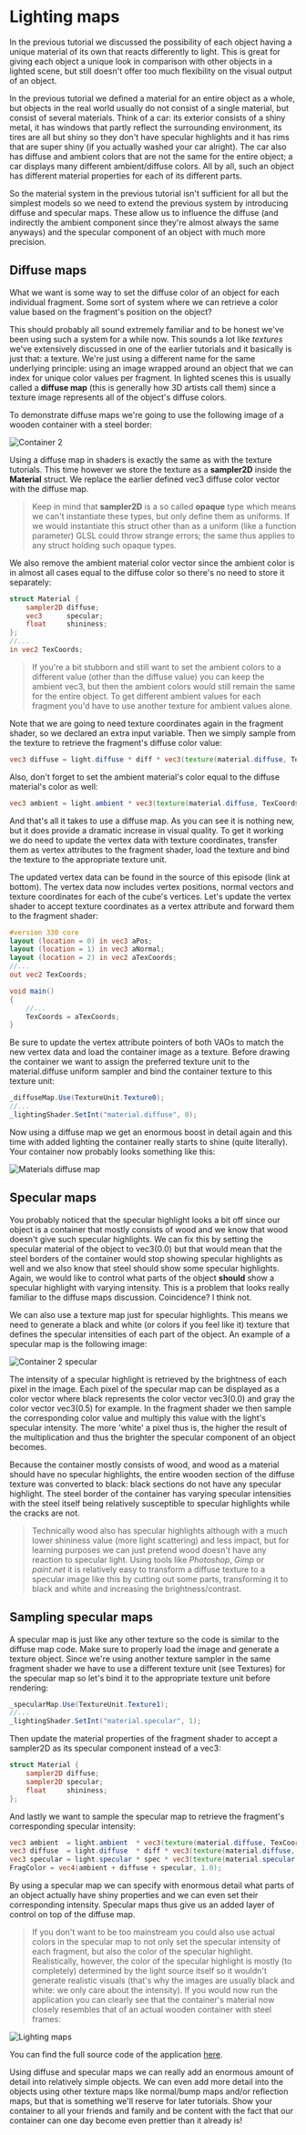 # Lighting maps
In the previous tutorial we discussed the possibility of each object having a unique material of its own that reacts differently to light. This is great for giving each object a unique look in comparison with other objects in a lighted scene, but still doesn't offer too much flexibility on the visual output of an object.

In the previous tutorial we defined a material for an entire object as a whole, but objects in the real world usually do not consist of a single material, but consist of several materials. Think of a car: its exterior consists of a shiny metal, it has windows that partly reflect the surrounding environment, its tires are all but shiny so they don't have specular highlights and it has rims that are super shiny (if you actually washed your car alright). The car also has diffuse and ambient colors that are not the same for the entire object; a car displays many different ambient/diffuse colors. All by all, such an object has different material properties for each of its different parts.

So the material system in the previous tutorial isn't sufficient for all but the simplest models so we need to extend the previous system by introducing diffuse and specular maps. These allow us to influence the diffuse (and indirectly the ambient component since they're almost always the same anyways) and the specular component of an object with much more precision.

## Diffuse maps
What we want is some way to set the diffuse color of an object for each individual fragment. Some sort of system where we can retrieve a color value based on the fragment's position on the object?

This should probably all sound extremely familiar and to be honest we've been using such a system for a while now. This sounds a lot like *textures* we've extensively discussed in one of the earlier tutorials and it basically is just that: a texture. We're just using a different name for the same underlying principle: using an image wrapped around an object that we can index for unique color values per fragment. In lighted scenes this is usually called a **diffuse map** (this is generally how 3D artists call them) since a texture image represents all of the object's diffuse colors.

To demonstrate diffuse maps we're going to use the following image of a wooden container with a steel border:

![Container 2](textures/container2.png)

Using a diffuse map in shaders is exactly the same as with the texture tutorials. This time however we store the texture as a **sampler2D** inside the **Material** struct. We replace the earlier defined vec3 diffuse color vector with the diffuse map.

> Keep in mind that **sampler2D** is a so called **opaque** type which means we can't instantiate these types, but only define them as uniforms. If we would instantiate this struct other than as a uniform (like a function parameter) GLSL could throw strange errors; the same thus applies to any struct holding such opaque types.

We also remove the ambient material color vector since the ambient color is in almost all cases equal to the diffuse color so there's no need to store it separately:

```glsl
struct Material {
    sampler2D diffuse;
    vec3      specular;
    float     shininess;
}; 
//...
in vec2 TexCoords;
```
> If you're a bit stubborn and still want to set the ambient colors to a different value (other than the diffuse value) you can keep the ambient vec3, but then the ambient colors would still remain the same for the entire object. To get different ambient values for each fragment you'd have to use another texture for ambient values alone.

Note that we are going to need texture coordinates again in the fragment shader, so we declared an extra input variable. Then we simply sample from the texture to retrieve the fragment's diffuse color value:

```glsl
vec3 diffuse = light.diffuse * diff * vec3(texture(material.diffuse, TexCoords));
```
Also, don't forget to set the ambient material's color equal to the diffuse material's color as well:
```glsl
vec3 ambient = light.ambient * vec3(texture(material.diffuse, TexCoords));
```
And that's all it takes to use a diffuse map. As you can see it is nothing new, but it does provide a dramatic increase in visual quality. To get it working we do need to update the vertex data with texture coordinates, transfer them as vertex attributes to the fragment shader, load the texture and bind the texture to the appropriate texture unit.

The updated vertex data can be found in the source of this episode (link at bottom). The vertex data now includes vertex positions, normal vectors and texture coordinates for each of the cube's vertices. Let's update the vertex shader to accept texture coordinates as a vertex attribute and forward them to the fragment shader:

```glsl
#version 330 core
layout (location = 0) in vec3 aPos;
layout (location = 1) in vec3 aNormal;
layout (location = 2) in vec2 aTexCoords;
//...
out vec2 TexCoords;

void main()
{
    //...
    TexCoords = aTexCoords;
}
```
Be sure to update the vertex attribute pointers of both VAOs to match the new vertex data and load the container image as a texture. Before drawing the container we want to assign the preferred texture unit to the material.diffuse uniform sampler and bind the container texture to this texture unit:

```cs
_diffuseMap.Use(TextureUnit.Texture0);
//...
_lightingShader.SetInt("material.diffuse", 0);
```
Now using a diffuse map we get an enormous boost in detail again and this time with added lighting the container really starts to shine (quite literally). Your container now probably looks something like this:

![Materials diffuse map](img/4-materials_diffuse_map.png)

## Specular maps
You probably noticed that the specular highlight looks a bit off since our object is a container that mostly consists of wood and we know that wood doesn't give such specular highlights. We can fix this by setting the specular material of the object to vec3(0.0) but that would mean that the steel borders of the container would stop showing specular highlights as well and we also know that steel should show some specular highlights. Again, we would like to control what parts of the object **should** show a specular highlight with varying intensity. This is a problem that looks really familiar to the diffuse maps discussion. Coincidence? I think not.

We can also use a texture map just for specular highlights. This means we need to generate a black and white (or colors if you feel like it) texture that defines the specular intensities of each part of the object. An example of a specular map is the following image:

![Container 2 specular](textures/container2_specular.png)

The intensity of a specular highlight is retrieved by the brightness of each pixel in the image. Each pixel of the specular map can be displayed as a color vector where black represents the color vector vec3(0.0) and gray the color vector vec3(0.5) for example. In the fragment shader we then sample the corresponding color value and multiply this value with the light's specular intensity. The more 'white' a pixel thus is, the higher the result of the multiplication and thus the brighter the specular component of an object becomes.

Because the container mostly consists of wood, and wood as a material should have no specular highlights, the entire wooden section of the diffuse texture was converted to black: black sections do not have any specular highlight. The steel border of the container has varying specular intensities with the steel itself being relatively susceptible to specular highlights while the cracks are not.

> Technically wood also has specular highlights although with a much lower shininess value (more light scattering) and less impact, but for learning purposes we can just pretend wood doesn't have any reaction to specular light.
Using tools like *Photoshop*, *Gimp* or *<d>paint.net</d>* it is relatively easy to transform a diffuse texture to a specular image like this by cutting out some parts, transforming it to black and white and increasing the brightness/contrast.

## Sampling specular maps
A specular map is just like any other texture so the code is similar to the diffuse map code. Make sure to properly load the image and generate a texture object. Since we're using another texture sampler in the same fragment shader we have to use a different texture unit (see Textures) for the specular map so let's bind it to the appropriate texture unit before rendering:

```cs
_specularMap.Use(TextureUnit.Texture1);
//...
_lightingShader.SetInt("material.specular", 1);
```
Then update the material properties of the fragment shader to accept a sampler2D as its specular component instead of a vec3:

```glsl
struct Material {
    sampler2D diffuse;
    sampler2D specular;
    float     shininess;
};
```
And lastly we want to sample the specular map to retrieve the fragment's corresponding specular intensity:

```glsl
vec3 ambient  = light.ambient  * vec3(texture(material.diffuse, TexCoords));
vec3 diffuse  = light.diffuse  * diff * vec3(texture(material.diffuse, TexCoords));  
vec3 specular = light.specular * spec * vec3(texture(material.specular, TexCoords));
FragColor = vec4(ambient + diffuse + specular, 1.0);
``` 
By using a specular map we can specify with enormous detail what parts of an object actually have shiny properties and we can even set their corresponding intensity. Specular maps thus give us an added layer of control on top of the diffuse map.

> If you don't want to be too mainstream you could also use actual colors in the specular map to not only set the specular intensity of each fragment, but also the color of the specular highlight. Realistically, however, the color of the specular highlight is mostly (to completely) determined by the light source itself so it wouldn't generate realistic visuals (that's why the images are usually black and white: we only care about the intensity).
If you would now run the application you can clearly see that the container's material now closely resembles that of an actual wooden container with steel frames:

![Lighting maps](img/4-materials_specular_map.png)

You can find the full source code of the application [here](https://github.com/opentk/LearnOpenTK/tree/master/Chapter%202/4%20-%20Lighting%20maps).

Using diffuse and specular maps we can really add an enormous amount of detail into relatively simple objects. We can even add more detail into the objects using other texture maps like normal/bump maps and/or reflection maps, but that is something we'll reserve for later tutorials. Show your container to all your friends and family and be content with the fact that our container can one day become even prettier than it already is!